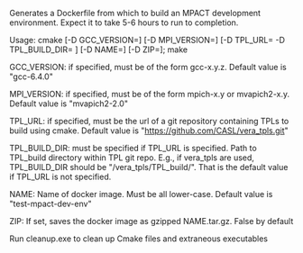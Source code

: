 Generates a Dockerfile from which to build an MPACT development environment. Expect it to take 5-6 hours to run to completion.

Usage: cmake [-D GCC_VERSION=] [-D MPI_VERSION=] [-D TPL_URL= -D TPL_BUILD_DIR= ] [-D NAME=] [-D ZIP=]; make

GCC_VERSION: if specified, must be of the form gcc-x.y.z. Default value is "gcc-6.4.0"

MPI_VERSION: if specified, must be of the form mpich-x.y or mvapich2-x.y. Default value is "mvapich2-2.0"

TPL_URL: if specified, must be the url of a git repository containing TPLs to build using cmake. Default value is "https://github.com/CASL/vera_tpls.git"

TPL_BUILD_DIR: must be specified if TPL_URL is specified. Path to TPL_build directory within TPL git repo. E.g., if vera_tpls are used, TPL_BUILD_DIR should be "/vera_tpls/TPL_build/". That is the default value if TPL_URL is not specified.

NAME: Name of docker image. Must be all lower-case. Default value is "test-mpact-dev-env"

ZIP: If set, saves the docker image as gzipped NAME.tar.gz. False by default

Run cleanup.exe to clean up Cmake files and extraneous executables

